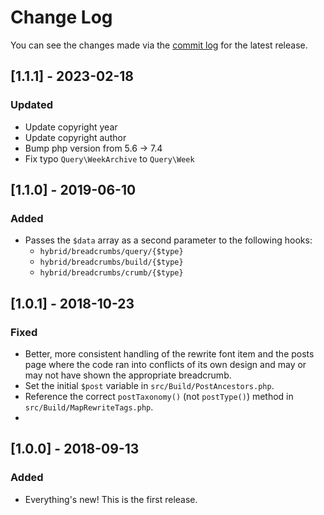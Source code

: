 # Change Log

You can see the changes made via the [commit log](https://github.com/themehybrid/hybrid-breadcrumbs/commits/master) for the latest release.

## [1.1.1] - 2023-02-18

### Updated

- Update copyright year
- Update copyright author
- Bump php version from 5.6 -> 7.4
- Fix typo `Query\WeekArchive` to `Query\Week`

## [1.1.0] - 2019-06-10

### Added

- Passes the `$data` array as a second parameter to the following hooks:
	- `hybrid/breadcrumbs/query/{$type}`
	- `hybrid/breadcrumbs/build/{$type}`
	- `hybrid/breadcrumbs/crumb/{$type}`

## [1.0.1] - 2018-10-23

### Fixed

- Better, more consistent handling of the rewrite font item and the posts page where the code ran into conflicts of its own design and may or may not have shown the appropriate breadcrumb.
- Set the initial `$post` variable in `src/Build/PostAncestors.php`.
- Reference the correct `postTaxonomy()` (not `postType()`) method in `src/Build/MapRewriteTags.php`.
-

## [1.0.0] - 2018-09-13

### Added

- Everything's new! This is the first release.
